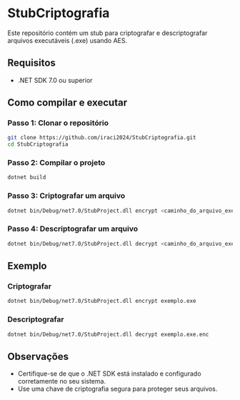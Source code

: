 
# StubCriptografia

Este repositório contém um stub para criptografar e descriptografar arquivos executáveis (.exe) usando AES.

## Requisitos

- .NET SDK 7.0 ou superior

## Como compilar e executar

### Passo 1: Clonar o repositório

```bash
git clone https://github.com/iraci2024/StubCriptografia.git
cd StubCriptografia
```

### Passo 2: Compilar o projeto

```bash
dotnet build
```

### Passo 3: Criptografar um arquivo

```bash
dotnet bin/Debug/net7.0/StubProject.dll encrypt <caminho_do_arquivo_exe>
```

### Passo 4: Descriptografar um arquivo

```bash
dotnet bin/Debug/net7.0/StubProject.dll decrypt <caminho_do_arquivo_exe.enc>
```

## Exemplo

### Criptografar

```bash
dotnet bin/Debug/net7.0/StubProject.dll encrypt exemplo.exe
```

### Descriptografar

```bash
dotnet bin/Debug/net7.0/StubProject.dll decrypt exemplo.exe.enc
```

## Observações

- Certifique-se de que o .NET SDK está instalado e configurado corretamente no seu sistema.
- Use uma chave de criptografia segura para proteger seus arquivos.
